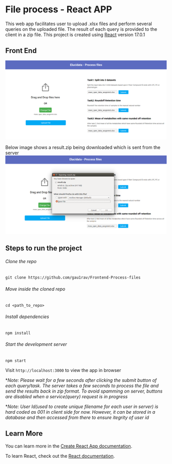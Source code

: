 # File process - React APP

This web app facilitates user to upload .xlsx files and perform several queries on the uploaded file. The result of each query is provided to the client in a zip file. This project is created using [React](https://reactjs.org/) version 17.0.1

## Front End

![Frontend](images/client.png)

Below image shows a result.zip being downloaded which is sent from the server
![Frontend](images/client1.png)

## Steps to run the project

###### Clone the repo
`git clone https://github.com/gau1rav/Frontend-Process-files`

###### Move inside the cloned repo
`cd <path_to_repo>`

###### Install dependencies
`npm install`

###### Start the development server
`npm start`

Visit `http://localhost:3000` to view the app in browser


**Note: Please wait for a few seconds after clicking the submit button of each query/task. The server takes a few seconds to process the file and send the results back in zip format. To avoid spamming on server, buttons are disabled when a service(query) request is in progress*

**Note: User Id(used to create unique filename for each user in server) is hard coded as 001 in client side for now. However, it can be stored in a database and then accessed from there to ensure itegrity of user id*


## Learn More

You can learn more in the [Create React App documentation](https://facebook.github.io/create-react-app/docs/getting-started).

To learn React, check out the [React documentation](https://reactjs.org/).
